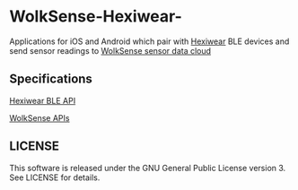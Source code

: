 # WolkSense-Hexiwear-
Applications for iOS and Android which pair with [Hexiwear](http://www.hexiwear.com) BLE devices and send sensor readings to [WolkSense sensor data cloud](https://wolksense.com) 

## Specifications

[Hexiwear BLE API](https://github.com/MikroElektronika/HEXIWEAR/blob/master/documentation/HEXIWEAR%20Bluetooth%20Specifications.pdf)

[WolkSense APIs](https://wolksense.com/developers/index.html)

LICENSE
-------

This software is released under the GNU General Public License version 3. See LICENSE for details.
